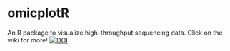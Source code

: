 # omicplotR
An R package to visualize high-throughput sequencing data. Click on the wiki for more!
[![DOI](https://zenodo.org/badge/101769044.svg)](https://zenodo.org/badge/latestdoi/101769044)
